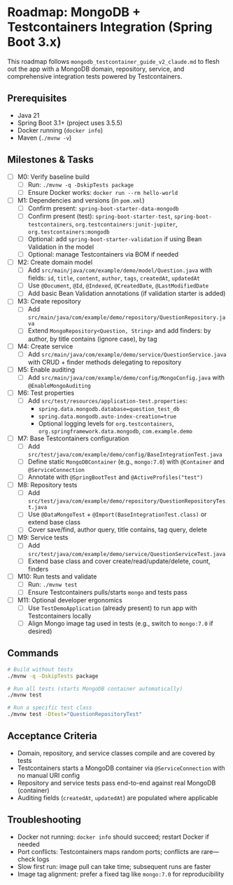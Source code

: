 # Roadmap: MongoDB + Testcontainers Integration (Spring Boot 3.x)

This roadmap follows `mongodb_testcontainer_guide_v2_claude.md` to flesh out the app with a MongoDB domain, repository, service, and comprehensive integration tests powered by Testcontainers.

## Prerequisites

- Java 21
- Spring Boot 3.1+ (project uses 3.5.5)
- Docker running (`docker info`)
- Maven (`./mvnw -v`)

## Milestones & Tasks

- [ ] M0: Verify baseline build
  - [ ] Run: `./mvnw -q -DskipTests package`
  - [ ] Ensure Docker works: `docker run --rm hello-world`

- [ ] M1: Dependencies and versions (in `pom.xml`)
  - [ ] Confirm present: `spring-boot-starter-data-mongodb`
  - [ ] Confirm present (test): `spring-boot-starter-test`, `spring-boot-testcontainers`, `org.testcontainers:junit-jupiter`, `org.testcontainers:mongodb`
  - [ ] Optional: add `spring-boot-starter-validation` if using Bean Validation in the model
  - [ ] Optional: manage Testcontainers via BOM if needed

- [ ] M2: Create domain model
  - [ ] Add `src/main/java/com/example/demo/model/Question.java` with fields: `id`, `title`, `content`, `author`, `tags`, `createdAt`, `updatedAt`
  - [ ] Use `@Document`, `@Id`, `@Indexed`, `@CreatedDate`, `@LastModifiedDate`
  - [ ] Add basic Bean Validation annotations (if validation starter is added)

- [ ] M3: Create repository
  - [ ] Add `src/main/java/com/example/demo/repository/QuestionRepository.java`
  - [ ] Extend `MongoRepository<Question, String>` and add finders: by author, by title contains (ignore case), by tag

- [ ] M4: Create service
  - [ ] Add `src/main/java/com/example/demo/service/QuestionService.java` with CRUD + finder methods delegating to repository

- [ ] M5: Enable auditing
  - [ ] Add `src/main/java/com/example/demo/config/MongoConfig.java` with `@EnableMongoAuditing`

- [ ] M6: Test properties
  - [ ] Add `src/test/resources/application-test.properties`:
    - `spring.data.mongodb.database=question_test_db`
    - `spring.data.mongodb.auto-index-creation=true`
    - Optional logging levels for `org.testcontainers`, `org.springframework.data.mongodb`, `com.example.demo`

- [ ] M7: Base Testcontainers configuration
  - [ ] Add `src/test/java/com/example/demo/config/BaseIntegrationTest.java`
  - [ ] Define static `MongoDBContainer` (e.g., `mongo:7.0`) with `@Container` and `@ServiceConnection`
  - [ ] Annotate with `@SpringBootTest` and `@ActiveProfiles("test")`

- [ ] M8: Repository tests
  - [ ] Add `src/test/java/com/example/demo/repository/QuestionRepositoryTest.java`
  - [ ] Use `@DataMongoTest` + `@Import(BaseIntegrationTest.class)` or extend base class
  - [ ] Cover save/find, author query, title contains, tag query, delete

- [ ] M9: Service tests
  - [ ] Add `src/test/java/com/example/demo/service/QuestionServiceTest.java`
  - [ ] Extend base class and cover create/read/update/delete, count, finders

- [ ] M10: Run tests and validate
  - [ ] Run: `./mvnw test`
  - [ ] Ensure Testcontainers pulls/starts `mongo` and tests pass

- [ ] M11: Optional developer ergonomics
  - [ ] Use `TestDemoApplication` (already present) to run app with Testcontainers locally
  - [ ] Align Mongo image tag used in tests (e.g., switch to `mongo:7.0` if desired)

## Commands

```bash
# Build without tests
./mvnw -q -DskipTests package

# Run all tests (starts MongoDB container automatically)
./mvnw test

# Run a specific test class
./mvnw test -Dtest="QuestionRepositoryTest"
```

## Acceptance Criteria

- Domain, repository, and service classes compile and are covered by tests
- Testcontainers starts a MongoDB container via `@ServiceConnection` with no manual URI config
- Repository and service tests pass end-to-end against real MongoDB (container)
- Auditing fields (`createdAt`, `updatedAt`) are populated where applicable

## Troubleshooting

- Docker not running: `docker info` should succeed; restart Docker if needed
- Port conflicts: Testcontainers maps random ports; conflicts are rare—check logs
- Slow first run: image pull can take time; subsequent runs are faster
- Image tag alignment: prefer a fixed tag like `mongo:7.0` for reproducibility
